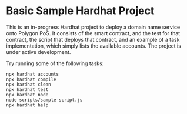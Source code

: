 # Basic Sample Hardhat Project

This is an in-progress Hardhat project to deploy a domain name service onto Polygon PoS. It consists of the smart contract, and the test for that contract, the script that deploys that contract, and an example of a task implementation, which simply lists the available accounts. The project is under active development.

Try running some of the following tasks:

```shell
npx hardhat accounts
npx hardhat compile
npx hardhat clean
npx hardhat test
npx hardhat node
node scripts/sample-script.js
npx hardhat help
```
